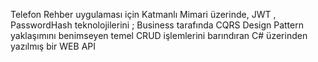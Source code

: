 Telefon Rehber uygulaması için Katmanlı Mimari üzerinde, JWT , PasswordHash teknolojilerini ; Business tarafında CQRS Design Pattern yaklaşımını benimseyen temel CRUD işlemlerini barındıran C# üzerinden yazılmış bir WEB API
